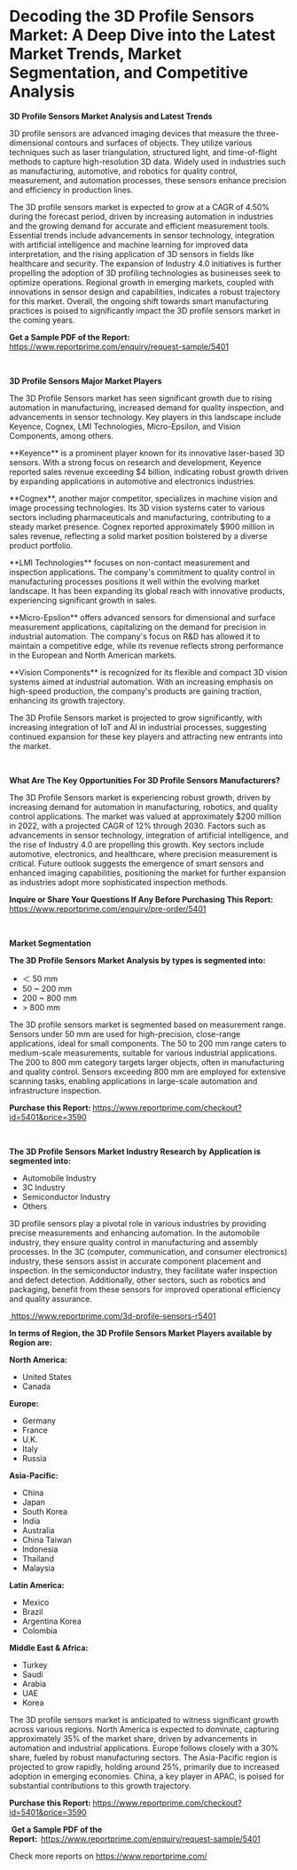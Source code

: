 <p><h1>Decoding the 3D Profile Sensors Market: A Deep Dive into the Latest Market Trends, Market Segmentation, and Competitive Analysis</h1></p><p><strong>3D Profile Sensors Market Analysis and Latest Trends</strong></p>
<p><p>3D profile sensors are advanced imaging devices that measure the three-dimensional contours and surfaces of objects. They utilize various techniques such as laser triangulation, structured light, and time-of-flight methods to capture high-resolution 3D data. Widely used in industries such as manufacturing, automotive, and robotics for quality control, measurement, and automation processes, these sensors enhance precision and efficiency in production lines.</p><p>The 3D profile sensors market is expected to grow at a CAGR of 4.50% during the forecast period, driven by increasing automation in industries and the growing demand for accurate and efficient measurement tools. Essential trends include advancements in sensor technology, integration with artificial intelligence and machine learning for improved data interpretation, and the rising application of 3D sensors in fields like healthcare and security. The expansion of Industry 4.0 initiatives is further propelling the adoption of 3D profiling technologies as businesses seek to optimize operations. Regional growth in emerging markets, coupled with innovations in sensor design and capabilities, indicates a robust trajectory for this market. Overall, the ongoing shift towards smart manufacturing practices is poised to significantly impact the 3D profile sensors market in the coming years.</p></p>
<p><strong>Get a Sample PDF of the Report:&nbsp;</strong> <a href="https://www.reportprime.com/enquiry/request-sample/5401?utm_campaign=3313&utm_medium=2&utm_source=Github&utm_content=ia&utm_term=19032025&utm_id=3d-profile-sensors">https://www.reportprime.com/enquiry/request-sample/5401</a></p>
<p>&nbsp;</p>
<p><strong>3D Profile Sensors Major Market Players</strong></p>
<p><p>The 3D Profile Sensors market has seen significant growth due to rising automation in manufacturing, increased demand for quality inspection, and advancements in sensor technology. Key players in this landscape include Keyence, Cognex, LMI Technologies, Micro-Epsilon, and Vision Components, among others.</p><p>**Keyence** is a prominent player known for its innovative laser-based 3D sensors. With a strong focus on research and development, Keyence reported sales revenue exceeding $4 billion, indicating robust growth driven by expanding applications in automotive and electronics industries.</p><p>**Cognex**, another major competitor, specializes in machine vision and image processing technologies. Its 3D vision systems cater to various sectors including pharmaceuticals and manufacturing, contributing to a steady market presence. Cognex reported approximately $900 million in sales revenue, reflecting a solid market position bolstered by a diverse product portfolio.</p><p>**LMI Technologies** focuses on non-contact measurement and inspection applications. The company's commitment to quality control in manufacturing processes positions it well within the evolving market landscape. It has been expanding its global reach with innovative products, experiencing significant growth in sales.</p><p>**Micro-Epsilon** offers advanced sensors for dimensional and surface measurement applications, capitalizing on the demand for precision in industrial automation. The company's focus on R&D has allowed it to maintain a competitive edge, while its revenue reflects strong performance in the European and North American markets.</p><p>**Vision Components** is recognized for its flexible and compact 3D vision systems aimed at industrial automation. With an increasing emphasis on high-speed production, the company's products are gaining traction, enhancing its growth trajectory.</p><p>The 3D Profile Sensors market is projected to grow significantly, with increasing integration of IoT and AI in industrial processes, suggesting continued expansion for these key players and attracting new entrants into the market.</p></p>
<p>&nbsp;</p>
<p><strong>What Are The Key Opportunities For 3D Profile Sensors Manufacturers?</strong></p>
<p><p>The 3D Profile Sensors market is experiencing robust growth, driven by increasing demand for automation in manufacturing, robotics, and quality control applications. The market was valued at approximately $200 million in 2022, with a projected CAGR of 12% through 2030. Factors such as advancements in sensor technology, integration of artificial intelligence, and the rise of Industry 4.0 are propelling this growth. Key sectors include automotive, electronics, and healthcare, where precision measurement is critical. Future outlook suggests the emergence of smart sensors and enhanced imaging capabilities, positioning the market for further expansion as industries adopt more sophisticated inspection methods.</p></p>
<p><strong>Inquire or Share Your Questions If Any Before Purchasing This Report:</strong> <a href="https://www.reportprime.com/enquiry/pre-order/5401?utm_campaign=3313&utm_medium=2&utm_source=Github&utm_content=ia&utm_term=19032025&utm_id=3d-profile-sensors">https://www.reportprime.com/enquiry/pre-order/5401</a></p>
<p>&nbsp;</p>
<p><strong>Market Segmentation</strong></p>
<p><strong>The 3D Profile Sensors Market Analysis by types is segmented into:</strong></p>
<p><ul><li>＜ 50 mm</li><li>50 ~ 200 mm</li><li>200 ~ 800 mm</li><li>> 800 mm</li></ul></p>
<p><p>The 3D profile sensors market is segmented based on measurement range. Sensors under 50 mm are used for high-precision, close-range applications, ideal for small components. The 50 to 200 mm range caters to medium-scale measurements, suitable for various industrial applications. The 200 to 800 mm category targets larger objects, often in manufacturing and quality control. Sensors exceeding 800 mm are employed for extensive scanning tasks, enabling applications in large-scale automation and infrastructure inspection.</p></p>
<p><strong>Purchase this Report:&nbsp;</strong><a href="https://www.reportprime.com/checkout?id=5401&price=3590&utm_campaign=3313&utm_medium=2&utm_source=Github&utm_content=ia&utm_term=19032025&utm_id=3d-profile-sensors">https://www.reportprime.com/checkout?id=5401&price=3590</a></p>
<p>&nbsp;</p>
<p><strong>The 3D Profile Sensors Market Industry Research by Application is segmented into:</strong></p>
<p><ul><li>Automobile Industry</li><li>3C Industry</li><li>Semiconductor Industry</li><li>Others</li></ul></p>
<p><p>3D profile sensors play a pivotal role in various industries by providing precise measurements and enhancing automation. In the automobile industry, they ensure quality control in manufacturing and assembly processes. In the 3C (computer, communication, and consumer electronics) industry, these sensors assist in accurate component placement and inspection. In the semiconductor industry, they facilitate wafer inspection and defect detection. Additionally, other sectors, such as robotics and packaging, benefit from these sensors for improved operational efficiency and quality assurance.</p></p>
<p><a href="https://www.reportprime.com/3d-profile-sensors-r5401?utm_campaign=3313&utm_medium=2&utm_source=Github&utm_content=ia&utm_term=19032025&utm_id=3d-profile-sensors">&nbsp;https://www.reportprime.com/3d-profile-sensors-r5401</a></p>
<p><strong>In terms of Region, the 3D Profile Sensors Market Players available by Region are:</strong></p>
<p>
    <p> <strong> North America: </strong>
        <ul>
            <li>United States</li>
            <li>Canada</li>
        </ul>
        </p> 
    <p> <strong> Europe: </strong>
        <ul>
            <li>Germany</li>
            <li>France</li>
            <li>U.K.</li>
            <li>Italy</li>
            <li>Russia</li>
        </ul>
        </p> 
    <p> <strong> Asia-Pacific: </strong>
        <ul>
            <li>China</li>
            <li>Japan</li>
            <li>South Korea</li>
            <li>India</li>
            <li>Australia</li>
            <li>China Taiwan</li>
            <li>Indonesia</li>
            <li>Thailand</li>
            <li>Malaysia</li>
        </ul>
        </p> 
    <p> <strong> Latin America: </strong>
        <ul>
            <li>Mexico</li>
            <li>Brazil</li>
            <li>Argentina Korea</li>
            <li>Colombia</li>
        </ul>
        </p> 
    <p> <strong> Middle East & Africa: </strong>
        <ul>
            <li>Turkey</li>
            <li>Saudi</li>
            <li>Arabia</li>
            <li>UAE</li>
            <li>Korea</li>
        </ul>
    </p>
    </p>
<p><p>The 3D profile sensors market is anticipated to witness significant growth across various regions. North America is expected to dominate, capturing approximately 35% of the market share, driven by advancements in automation and industrial applications. Europe follows closely with a 30% share, fueled by robust manufacturing sectors. The Asia-Pacific region is projected to grow rapidly, holding around 25%, primarily due to increased adoption in emerging economies. China, a key player in APAC, is poised for substantial contributions to this growth trajectory.</p></p>
<p><strong>Purchase this Report: </strong><a href="https://www.reportprime.com/checkout?id=5401&price=3590&utm_campaign=3313&utm_medium=2&utm_source=Github&utm_content=ia&utm_term=19032025&utm_id=3d-profile-sensors">https://www.reportprime.com/checkout?id=5401&price=3590</a></p>
<p>&nbsp;<strong>Get a Sample PDF of the Report:&nbsp;&nbsp;</strong><a href="https://www.reportprime.com/enquiry/request-sample/5401?utm_campaign=3313&utm_medium=2&utm_source=Github&utm_content=ia&utm_term=19032025&utm_id=3d-profile-sensors">https://www.reportprime.com/enquiry/request-sample/5401</a></p>
<p><strong></strong></p>
<p>Check more reports on <a href="https://www.reportprime.com/?utm_campaign=3313&utm_medium=2&utm_source=Github&utm_content=ia&utm_term=19032025&utm_id=3d-profile-sensors">https://www.reportprime.com/</a></p>